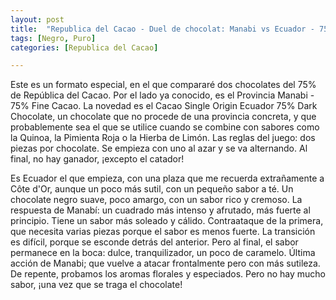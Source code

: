 ```yaml
---
layout: post
title:  "Republica del Cacao - Duel de chocolat: Manabi vs Ecuador - 75% Fine Cacao"
tags: [Negro, Puro] 
categories: [Republica del Cacao]

---
```



Este es un formato especial, en el que compararé dos chocolates del 75% de República del Cacao.
Por el lado ya conocido, es el Provincia Manabi - 75% Fine Cacao. La novedad es el Cacao Single Origin Ecuador 75% Dark Chocolate, un chocolate que no procede de una provincia concreta, y que probablemente sea el que se utilice cuando se combine con sabores como la Quinoa, la Pimienta Roja o la Hierba de Limón.
Las reglas del juego: dos piezas por chocolate. Se empieza con uno al azar y se va alternando. Al final, no hay ganador, ¡excepto el catador!

Es Ecuador el que empieza, con una plaza que me recuerda extrañamente a Côte d'Or, aunque un poco más sutil, con un pequeño sabor a té.  Un chocolate negro suave, poco amargo, con un sabor rico y cremoso.
La respuesta de Manabí: un cuadrado más intenso y afrutado, más fuerte al principio. Tiene un sabor más soleado y cálido.
Contraataque de la primera, que necesita varias piezas porque el sabor es menos fuerte. La transición es difícil, porque se esconde detrás del anterior. Pero al final, el sabor permanece en la boca: dulce, tranquilizador, un poco de caramelo.
Última acción de Manabi; que vuelve a atacar frontalmente pero con más sutileza. De repente, probamos los aromas florales y especiados. Pero no hay mucho sabor, ¡una vez que se traga el chocolate!